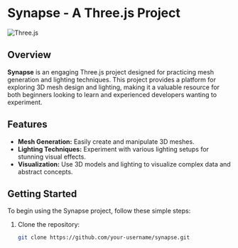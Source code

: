 # Synapse - A Three.js Project

![Three.js](https://www.google.com/imgres?imgurl=https%3A%2F%2Fmedia.tenor.com%2Fdp_hQBGT0rIAAAAd%2Fthink-smart.gif&tbnid=8tDBm8VTNanCsM&vet=12ahUKEwibjLGfjJmCAxXF5TgGHRv1DjsQMygnegUIARDDAQ..i&imgrefurl=https%3A%2F%2Fsurveysparrow.com%2Fblog%2Fbest-gif-sites%2F&docid=MyDivAPsrq993M&w=640&h=538&q=meme%20gif&hl=en&ved=2ahUKEwibjLGfjJmCAxXF5TgGHRv1DjsQMygnegUIARDDAQ)

## Overview

**Synapse** is an engaging Three.js project designed for practicing mesh generation and lighting techniques. This project provides a platform for exploring 3D mesh design and lighting, making it a valuable resource for both beginners looking to learn and experienced developers wanting to experiment.

## Features

- **Mesh Generation:** Easily create and manipulate 3D meshes.
- **Lighting Techniques:** Experiment with various lighting setups for stunning visual effects.
- **Visualization:** Use 3D models and lighting to visualize complex data and abstract concepts.

## Getting Started

To begin using the Synapse project, follow these simple steps:

1. Clone the repository:

   ```bash
   git clone https://github.com/your-username/synapse.git
